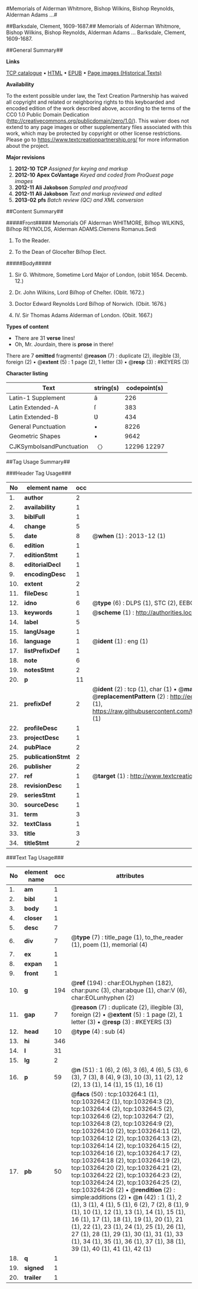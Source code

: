 #Memorials of Alderman Whitmore, Bishop Wilkins, Bishop Reynolds, Alderman Adams ...#

##Barksdale, Clement, 1609-1687.##
Memorials of Alderman Whitmore, Bishop Wilkins, Bishop Reynolds, Alderman Adams ...
Barksdale, Clement, 1609-1687.

##General Summary##

**Links**

[TCP catalogue](http://www.ota.ox.ac.uk/tcp/)  • 
[HTML](http://tei.it.ox.ac.uk/tcp/Texts-HTML/free/A30/A30945.html)  • 
[EPUB](http://tei.it.ox.ac.uk/tcp/Texts-EPUB/free/A30/A30945.epub) • 
[Page images (Historical Texts)](https://historicaltexts.jisc.ac.uk/eebo-15237638e)

**Availability**

To the extent possible under law, the Text Creation Partnership has waived all copyright and related or neighboring rights to this keyboarded and encoded edition of the work described above, according to the terms of the CC0 1.0 Public Domain Dedication (http://creativecommons.org/publicdomain/zero/1.0/). This waiver does not extend to any page images or other supplementary files associated with this work, which may be protected by copyright or other license restrictions. Please go to https://www.textcreationpartnership.org/ for more information about the project.

**Major revisions**

1. __2012-10__ __TCP__ *Assigned for keying and markup*
1. __2012-10__ __Apex CoVantage__ *Keyed and coded from ProQuest page images*
1. __2012-11__ __Ali Jakobson__ *Sampled and proofread*
1. __2012-11__ __Ali Jakobson__ *Text and markup reviewed and edited*
1. __2013-02__ __pfs__ *Batch review (QC) and XML conversion*

##Content Summary##

#####Front#####
Memorials OF Alderman WHITMORE, Biſhop WILKINS, Biſhop REYNOLDS, Alderman ADAMS.Clemens Romanus.Sedi
1. To the Reader.

1. To the Dean of Gloceſter Biſhop Elect.

#####Body#####

1. Sir G. Whitmore, Sometime Lord Major of London, (obiit 1654. Decemb. 12.)

1. Dr. John Wilkins, Lord Biſhop of Cheſter. (Oblit. 1672.)

1. Doctor Edward Reynolds Lord Biſhop of Norwich. (Obiit. 1676.)

1. IV. Sir Thomas Adams Alderman of London. (Obiit. 1667.)

**Types of content**

  * There are 31 **verse** lines!
  * Oh, Mr. Jourdain, there is **prose** in there!

There are 7 **omitted** fragments! 
 @__reason__ (7) : duplicate (2), illegible (3), foreign (2)  •  @__extent__ (5) : 1 page (2), 1 letter (3)  •  @__resp__ (3) : #KEYERS (3)

**Character listing**


|Text|string(s)|codepoint(s)|
|---|---|---|
|Latin-1 Supplement|â|226|
|Latin Extended-A|ſ|383|
|Latin Extended-B|Ʋ|434|
|General Punctuation|•|8226|
|Geometric Shapes|▪|9642|
|CJKSymbolsandPunctuation|〈〉|12296 12297|

##Tag Usage Summary##

###Header Tag Usage###

|No|element name|occ|attributes|
|---|---|---|---|
|1.|__author__|2||
|2.|__availability__|1||
|3.|__biblFull__|1||
|4.|__change__|5||
|5.|__date__|8| @__when__ (1) : 2013-12 (1)|
|6.|__edition__|1||
|7.|__editionStmt__|1||
|8.|__editorialDecl__|1||
|9.|__encodingDesc__|1||
|10.|__extent__|2||
|11.|__fileDesc__|1||
|12.|__idno__|6| @__type__ (6) : DLPS (1), STC (2), EEBO-CITATION (1), OCLC (1), VID (1)|
|13.|__keywords__|1| @__scheme__ (1) : http://authorities.loc.gov/ (1)|
|14.|__label__|5||
|15.|__langUsage__|1||
|16.|__language__|1| @__ident__ (1) : eng (1)|
|17.|__listPrefixDef__|1||
|18.|__note__|6||
|19.|__notesStmt__|2||
|20.|__p__|11||
|21.|__prefixDef__|2| @__ident__ (2) : tcp (1), char (1)  •  @__matchPattern__ (2) : ([0-9\-]+):([0-9IVX]+) (1), (.+) (1)  •  @__replacementPattern__ (2) : http://eebo.chadwyck.com/downloadtiff?vid=$1&page=$2 (1), https://raw.githubusercontent.com/textcreationpartnership/Texts/master/tcpchars.xml#$1 (1)|
|22.|__profileDesc__|1||
|23.|__projectDesc__|1||
|24.|__pubPlace__|2||
|25.|__publicationStmt__|2||
|26.|__publisher__|2||
|27.|__ref__|1| @__target__ (1) : http://www.textcreationpartnership.org/docs/. (1)|
|28.|__revisionDesc__|1||
|29.|__seriesStmt__|1||
|30.|__sourceDesc__|1||
|31.|__term__|3||
|32.|__textClass__|1||
|33.|__title__|3||
|34.|__titleStmt__|2||


###Text Tag Usage###

|No|element name|occ|attributes|
|---|---|---|---|
|1.|__am__|1||
|2.|__bibl__|1||
|3.|__body__|1||
|4.|__closer__|1||
|5.|__desc__|7||
|6.|__div__|7| @__type__ (7) : title_page (1), to_the_reader (1), poem (1), memorial (4)|
|7.|__ex__|1||
|8.|__expan__|1||
|9.|__front__|1||
|10.|__g__|194| @__ref__ (194) : char:EOLhyphen (182), char:punc (3), char:abque (1), char:V (6), char:EOLunhyphen (2)|
|11.|__gap__|7| @__reason__ (7) : duplicate (2), illegible (3), foreign (2)  •  @__extent__ (5) : 1 page (2), 1 letter (3)  •  @__resp__ (3) : #KEYERS (3)|
|12.|__head__|10| @__type__ (4) : sub (4)|
|13.|__hi__|346||
|14.|__l__|31||
|15.|__lg__|2||
|16.|__p__|59| @__n__ (51) : 1 (6), 2 (6), 3 (6), 4 (6), 5 (3), 6 (3), 7 (3), 8 (4), 9 (3), 10 (3), 11 (2), 12 (2), 13 (1), 14 (1), 15 (1), 16 (1)|
|17.|__pb__|50| @__facs__ (50) : tcp:103264:1 (1), tcp:103264:2 (1), tcp:103264:3 (2), tcp:103264:4 (2), tcp:103264:5 (2), tcp:103264:6 (2), tcp:103264:7 (2), tcp:103264:8 (2), tcp:103264:9 (2), tcp:103264:10 (2), tcp:103264:11 (2), tcp:103264:12 (2), tcp:103264:13 (2), tcp:103264:14 (2), tcp:103264:15 (2), tcp:103264:16 (2), tcp:103264:17 (2), tcp:103264:18 (2), tcp:103264:19 (2), tcp:103264:20 (2), tcp:103264:21 (2), tcp:103264:22 (2), tcp:103264:23 (2), tcp:103264:24 (2), tcp:103264:25 (2), tcp:103264:26 (2)  •  @__rendition__ (2) : simple:additions (2)  •  @__n__ (42) : 1 (1), 2 (1), 3 (1), 4 (1), 5 (1), 6 (2), 7 (2), 8 (1), 9 (1), 10 (1), 12 (1), 13 (1), 14 (1), 15 (1), 16 (1), 17 (1), 18 (1), 19 (1), 20 (1), 21 (1), 22 (1), 23 (1), 24 (1), 25 (1), 26 (1), 27 (1), 28 (1), 29 (1), 30 (1), 31 (1), 33 (1), 34 (1), 35 (1), 36 (1), 37 (1), 38 (1), 39 (1), 40 (1), 41 (1), 42 (1)|
|18.|__q__|1||
|19.|__signed__|1||
|20.|__trailer__|1||
